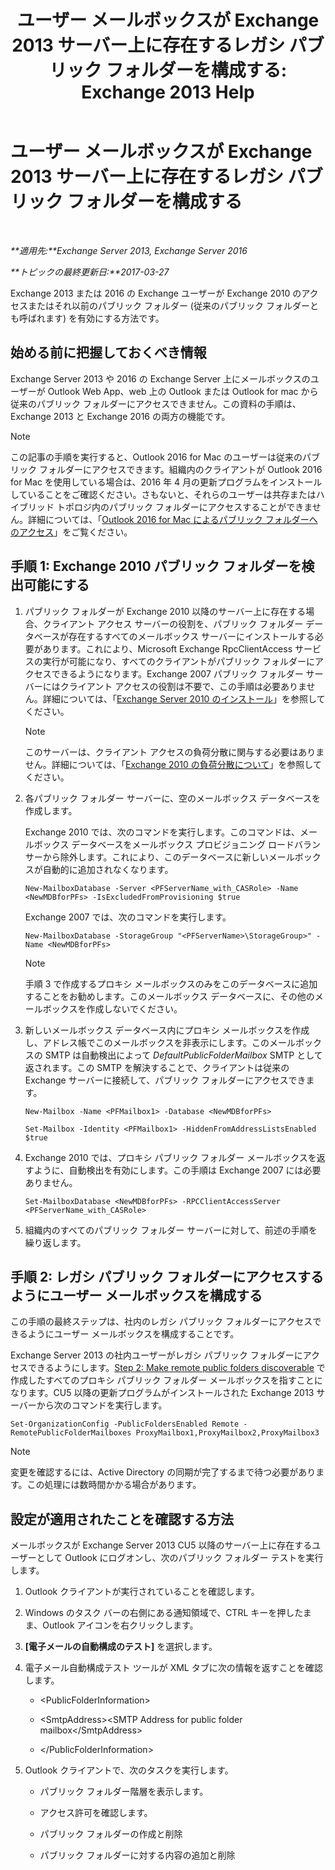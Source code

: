 ﻿---
title: 'ユーザー メールボックスが Exchange 2013 サーバー上に存在するレガシ パブリック フォルダーを構成する: Exchange 2013 Help'
TOCTitle: ユーザー メールボックスが Exchange 2013 サーバー上に存在するレガシ パブリック フォルダーを構成する
ms:assetid: 1d5ca19e-696e-4054-a634-15dd34d952b7
ms:mtpsurl: https://technet.microsoft.com/ja-jp/library/Dn690134(v=EXCHG.150)
ms:contentKeyID: 62281135
ms.date: 05/23/2018
mtps_version: v=EXCHG.150
ms.translationtype: MT
---

# ユーザー メールボックスが Exchange 2013 サーバー上に存在するレガシ パブリック フォルダーを構成する

 

_**適用先:**Exchange Server 2013, Exchange Server 2016_

_**トピックの最終更新日:**2017-03-27_

Exchange 2013 または 2016 の Exchange ユーザーが Exchange 2010 のアクセスまたはそれ以前のパブリック フォルダー (従来のパブリック フォルダーとも呼ばれます) を有効にする方法です。

## 始める前に把握しておくべき情報

Exchange Server 2013 や 2016 の Exchange Server 上にメールボックスのユーザーが Outlook Web App、web 上の Outlook または Outlook for mac から従来のパブリック フォルダーにアクセスできません。この資料の手順は、Exchange 2013 と Exchange 2016 の両方の機能です。


> [!NOTE]
> この記事の手順を実行すると、Outlook 2016 for Mac のユーザーは従来のパブリック フォルダーにアクセスできます。組織内のクライアントが Outlook 2016 for Mac を使用している場合は、2016 年 4 月の更新プログラムをインストールしていることをご確認ください。さもないと、それらのユーザーは共存またはハイブリッド トポロジ内のパブリック フォルダーにアクセスすることができません。詳細については、「<A href="accessing-public-folders-with-outlook-2016-for-mac-exchange-2013-help.md">Outlook 2016 for Mac によるパブリック フォルダーへのアクセス</A>」をご覧ください。



## 手順 1: Exchange 2010 パブリック フォルダーを検出可能にする

1.  パブリック フォルダーが Exchange 2010 以降のサーバー上に存在する場合、クライアント アクセス サーバーの役割を、パブリック フォルダー データベースが存在するすべてのメールボックス サーバーにインストールする必要があります。これにより、Microsoft Exchange RpcClientAccess サービスの実行が可能になり、すべてのクライアントがパブリック フォルダーにアクセスできるようになります。Exchange 2007 パブリック フォルダー サーバーにはクライアント アクセスの役割は不要で、この手順は必要ありません。詳細については、「[Exchange Server 2010 のインストール](install-exchange-2013-using-the-setup-wizard-exchange-2013-help.md)」を参照してください。
    

    > [!NOTE]
    > このサーバーは、クライアント アクセスの負荷分散に関与する必要はありません。詳細については、「<A href="https://technet.microsoft.com/ja-jp/library/ff625247(v=exchg.141).aspx">Exchange 2010 の負荷分散について</A>」を参照してください。



2.  各パブリック フォルダー サーバーに、空のメールボックス データベースを作成します。
    
    Exchange 2010 では、次のコマンドを実行します。このコマンドは、メールボックス データベースをメールボックス プロビジョニング ロードバランサーから除外します。これにより、このデータベースに新しいメールボックスが自動的に追加されなくなります。
    
        New-MailboxDatabase -Server <PFServerName_with_CASRole> -Name <NewMDBforPFs> -IsExcludedFromProvisioning $true 
    
    Exchange 2007 では、次のコマンドを実行します。
    
        New-MailboxDatabase -StorageGroup "<PFServerName>\StorageGroup>" -Name <NewMDBforPFs>
    

    > [!NOTE]
    > 手順 3 で作成するプロキシ メールボックスのみをこのデータベースに追加することをお勧めします。このメールボックス データベースに、その他のメールボックスを作成しないでください。



3.  新しいメールボックス データベース内にプロキシ メールボックスを作成し、アドレス帳でこのメールボックスを非表示にします。このメールボックスの SMTP は自動検出によって *DefaultPublicFolderMailbox* SMTP として返されます。この SMTP を解決することで、クライアントは従来の Exchange サーバーに接続して、パブリック フォルダーにアクセスできます。
    
        New-Mailbox -Name <PFMailbox1> -Database <NewMDBforPFs> 
    
        Set-Mailbox -Identity <PFMailbox1> -HiddenFromAddressListsEnabled $true

4.  Exchange 2010 では、プロキシ パブリック フォルダー メールボックスを返すように、自動検出を有効にします。この手順は Exchange 2007 には必要ありません。
    
        Set-MailboxDatabase <NewMDBforPFs> -RPCClientAccessServer <PFServerName_with_CASRole>

5.  組織内のすべてのパブリック フォルダー サーバーに対して、前述の手順を繰り返します。

## 手順 2: レガシ パブリック フォルダーにアクセスするようにユーザー メールボックスを構成する

この手順の最終ステップは、社内のレガシ パブリック フォルダーにアクセスできるようにユーザー メールボックスを構成することです。

Exchange Server 2013 の社内ユーザーがレガシ パブリック フォルダーにアクセスできるようにします。[Step 2: Make remote public folders discoverable](configure-legacy-on-premises-public-folders-for-a-hybrid-deployment-exchange-2013-help.md) で作成したすべてのプロキシ パブリック フォルダー メールボックスを指すことになります。CU5 以降の更新プログラムがインストールされた Exchange 2013 サーバーから次のコマンドを実行します。

    Set-OrganizationConfig -PublicFoldersEnabled Remote -RemotePublicFolderMailboxes ProxyMailbox1,ProxyMailbox2,ProxyMailbox3


> [!NOTE]
> 変更を確認するには、Active Directory の同期が完了するまで待つ必要があります。この処理には数時間かかる場合があります。



## 設定が適用されたことを確認する方法

メールボックスが Exchange Server 2013 CU5 以降のサーバー上に存在するユーザーとして Outlook にログオンし、次のパブリック フォルダー テストを実行します。

1.  Outlook クライアントが実行されていることを確認します。

2.  Windows のタスク バーの右側にある通知領域で、CTRL キーを押したまま、Outlook アイコンを右クリックします。

3.  **\[電子メールの自動構成のテスト\]** を選択します。

4.  電子メール自動構成テスト ツールが XML タブに次の情報を返すことを確認します。
    
      - \<PublicFolderInformation\>
    
      - \<SmtpAddress\>\<SMTP Address for public folder mailbox\</SmtpAddress\>
    
      - \</PublicFolderInformation\>

5.  Outlook クライアントで、次のタスクを実行します。
    
      - パブリック フォルダー階層を表示します。
    
      - アクセス許可を確認します。
    
      - パブリック フォルダーの作成と削除
    
      - パブリック フォルダーに対する内容の追加と削除

